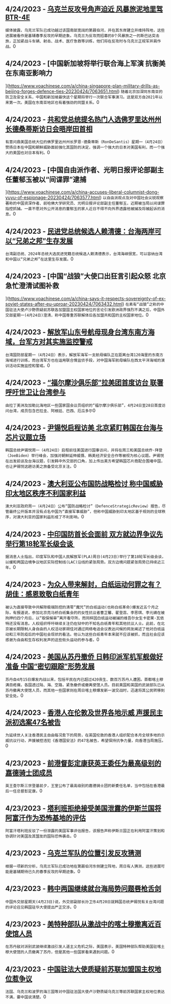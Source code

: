 
  ## 4/24/2023 - [乌克兰反攻号角声迫近  风暴旅泥地里驾BTR-4E](https://www.voachinese.com/a/ukrainian-brigade-trains-for-counteroffensive-20230425/7064213.html)
 ```媒体披露，乌克兰军队已成功越过该国南部宽阔的第聂伯河，并在其东岸建立并维持阵地，这些进展被看作是基辅春季反攻的早期迹象。乌克兰为反攻而招募的8个风暴旅之一的斯巴达突击旅，正加紧战斗车辆、射击、战术、医疗急救等训练，他们将在反攻时与乌克兰正规军并肩作战。```0
  ## 4/24/2023 - [中国新加坡将举行联合海上军演 抗衡美在东南亚影响力

 ](https://www.voachinese.com/a/china-singapore-plan-military-drills-as-beijing-forges-defence-ties-20230424/7063651.html)
 ```随着北京加深同东南亚的防卫及安全关系，中国和新加坡最快这个星期将举行一次联合军事演习。这是双方自2021年以来第一次。美国在东南亚地区也有着强劲的同盟关系。```0
  ## 4/24/2023 - [共和党总统提名热门人选佛罗里达州州长德桑蒂斯访日会晤岸田首相 ](https://www.voachinese.com/a/florida-gov-in-japan-ahead-of-expected-us-presidential-bid-20230424/7063633.html)
 ```有意问鼎美国总统大位的佛罗里达州州长罗恩·德桑蒂斯（RonDeSantis）星期一（4月24日）赞扬日本在中国和朝鲜威胁面前强化其国防的决定，强调一个强大的日本对美国有利，而一个强大的美国也对日本有利。```0
  ## 4/24/2023 - [中国自由派作者、光明日报评论部副主任董郁玉被以“间谍罪”逮捕

](https://www.voachinese.com/a/china-accuses-liberal-columnist-dong-yuyu-of-espionage-20230424/7063577.html)
 ```以自由派观点及对中国社会尖锐观察著称的中国资深作者、前哈佛大学研究员、光明日报评论部副主任董郁玉，近期被当局以间谍罪指控抓捕。一直不愿对外公开消息的董郁玉的家人近日不得不向外界透露他被捕及将被起诉的消息。```0
  ## 4/24/2023 - [民进党总统候选人赖清德：台海两岸可以“兄弟之邦”生存发展](https://www.voachinese.com/a/dpp-presidential-candidate-says-taiwan-china-can-exist-as-brothers-20230424/7063561.html)
 ```台湾副总统、2024年总统大选民进党籍总统候选人赖清德表示，台湾海峡很宽，可以容纳台湾和中国以“兄弟之邦”在这里生存发展。```0
  ## 4/24/2023 - [中国“战狼”大使口出狂言引起众怒 北京急忙澄清试图补救

 ](https://www.voachinese.com/a/china-says-it-respects-sovereignty-of-ex-soviet-states-after-eu-uproar-20230424/7063432.html)
 ```在素有“战狼”之称的中国驻法大使卢沙野质疑前苏联各加盟国主权国家地位的言论引发欧洲政界强烈不满之后，中国外交部星期一(4月24日)澄清，称中国尊重苏联解体后各加盟共和国的主权国家地位。```0
  ## 4/24/2023 - [解放军山东号航母现身台湾东南方海域，台军方对其实施监控警戒](https://www.voachinese.com/a/taiwan-says-tracking-chinese-carrier-off-its-southeast-coast-20230424/7063439.html)
 ```台湾国防部星期一（4月24日）表示，解放军海军一支航母编队正在距离台湾120海里的东南方海域进行训练，而台湾军方也在运用联合情监侦手段，对中国海军航母编队在西太平洋海域的演训活动实施监控和警戒。```0
  ## 4/24/2023 - [“福尔摩沙俱乐部”拉美团首度访台 联署呼吁世卫让台湾参与](https://www.voachinese.com/a/formosa-club-visits-taiwan-20230424/7063413.html)
 ```由拉丁美洲及加勒比海地区一些国家国会议员组织的“福尔摩沙俱乐部”，4月24日至28日首度访问台湾，成员包含巴拉圭、阿根廷、巴西、厄瓜多尔```0
  ## 4/24/2023 - [尹锡悦启程访美 北京紧盯韩国在台海与芯片议题立场](https://www.voachinese.com/a/south-korea-president-yoon-begins-us-trip-20230424/7063397.html)
 ```韩国总统尹锡悦周一（4月24日）启程前往美国进行国事访问，并将在周三和美国总统乔·拜登（JoeBiden）举行峰会，加强对朝鲜延伸威慑、韩美经济安全合作等被视为核心议题。尹锡悦在出发前谈及台海议题，引发韩中外交部的口角，加上传出美方希望韩国芯片商配合围堵中国，也让尹锡悦这趟访美之旅备受北京关注。```0
  ## 4/24/2023 - [澳大利亚公布国防战略检讨 称中国威胁印太地区秩序不利国家利益](https://www.voachinese.com/a/australia-release-defense-review-in-the-face-of-china-threat-20230424/7063382.html)
 ```澳大利亚政府周一（4月24日）公布“国防战略检讨”（DefenceStrategicReview）报告，尽管最终公开版本并没有点名中国为“直接军事威胁”，但称中国威胁到印太地区基于规则的全球秩序，对澳大利亚的国家利益形成了不利影响。```0
  ## 4/24/2023 - [中印国防首长会面前 双方就边界争议先举行第18轮军长级会谈 ](https://www.voachinese.com/a/china-india-border-talk-20230424/7063369.html)
 ```据消息人士指出，印度军队和中国人民解放军(PLA)周日(4月23日)举行了第18轮军长级会谈，以缓和两国边境争议地区实际控制线(LAC)沿线的紧张局势。双方边境问题紧张局势已持续近三年。```0
  ## 4/24/2023 - [为众人带来解封，白纸运动何罪之有？胡佳：感恩致敬白纸青年](https://www.voachinese.com/a/hu-jia-on-blank-paper-protests-and-absurd-zero-covid-policy-20230424/7063329.html)
 ```被认为直接导致中共解除极端防控的清零“魔咒”的白纸运动(也称白纸革命)爆发近五个月之际，有报道说，参加北京亮马桥白纸集会的的女性抗议者曹芷馨、翟登蕊、李思琪、李元婧在被拘押约四个月后，以“取保候审”离开看守所，而同样因白纸运动被捕的维吾尔女生卡密莱·瓦依特还没有消息。人权组织呼吁继续关注仍在狱中的不知名白纸青年和其他抗议人士。此前，在北京被长期限制人身自由的人权活动家胡佳对通过网络电话会议表达问候的网友阐述了他对白纸运动和三年防疫后的中国社会现状的看法。他认为这些白纸青年本来就不应该被抓，而且社会应该感谢为自由和生存权利发声的这些街头运动的参与者。```0
  ## 4/24/2023 - [美国从苏丹撤侨 日韩印派军机军舰做好准备 中国“密切跟踪”形势发展](https://www.voachinese.com/a/sudan-evacuations-20230424/7063312.html)
 ```苏丹自4月15日爆发内战以来，包括平民在内已超过420丧生、数百万苏丹人遭困。首都喀土穆满目疮痍，各国透过陆、海、空路，紧急撤侨或撤离使馆人员。目前美国和英国的武装部队已从苏丹撤离大使馆人员，而其他一些国家则在周日喀土穆爆发新一波交战时，迅速将其公民转移到安全处。```0
  ## 4/24/2023 - [香港人在伦敦及世界各地示威 声援民主派初选案47名被告](https://www.voachinese.com/a/hongkongers-launch-protest-in-london-and-cities-globally-to-support-democrats-on-trial-under-national-security-law/7063236.html)
 ```为延续世人关注香港民主自由每况愈下的局势，在英国伦敦的香港人组织配合本月全球多地的示威抗议行动，声援被控违犯《香港国安法》的47名被告，希望保持抗争力量，向香港当局施压。```0
  ## 4/23/2023 - [前港督彭定康获英王委任为最高级别的嘉德骑士团成员](https://www.voachinese.com/a/king-appoints-lord-patten-and-baroness-ashton-to-order-of-the-garter-england-s-highest-honor/7062874.html)
 ```英王查尔斯三世登基前夕，王室公布了最高级别的嘉德骑士团的新委任名单，当中包括在香港最后一任总督彭定康。```0
  ## 4/23/2023 - [塔利班拒绝接受美国泄露的伊斯兰国将阿富汗作为恐怖基地的评估](https://www.voachinese.com/a/taliban-reject-leaked-us-assessment-that-is-using-afghanistan-as-terror-base-/7062866.html)
 ```阿富汗塔利班反驳了一份泄露的美国军事评估报告，该报告声称伊斯兰国正在利用阿富汗策划和协调针对美国及其盟友的国际恐怖袭击。```0
  ## 4/23/2023 - [乌克兰军队的位置引发反攻猜测 ](https://www.voachinese.com/a/ukrainian-troop-positions-spark-counteroffensive-speculation/7062852.html)
 ```根据一项新的分析，乌克兰军队已成功地在第聂伯河东侧建立阵地，周日有人猜测，这些进展可能是基辅期待已久的春季反攻的早期迹象。```0
  ## 4/23/2023 - [韩中两国继续就台海局势问题唇枪舌剑](https://www.voachinese.com/a/china-lodges-complaint-over-s-korean-president-s-taiwan-comments-20230423/7062714.html)
 ```中国外交部星期天(4月23日)说，外交部副部长孙卫东4月20日就韩国总统尹锡悦有关台湾问题的评论召见韩国驻华大使提出严正交涉。```0
  ## 4/23/2023 - [美特种部队从激战中的喀土穆撤离近百使馆人员](https://www.voachinese.com/a/foreign-states-seek-sudan-evacuations-20230423/7062665.html)
 ```在苏丹敌对派别武装继续激战引发人道主义危机之际，美国表示，美国特种部队帮助美国驻喀土穆大使馆的人员撤离了苏丹，但是其他一些国家看来遇到问题。```0
  ## 4/23/2023 - [中国驻法大使质疑前苏联加盟国主权地位惹争议](https://www.voachinese.com/a/france-baltic-states-dismayed-after-china-envoy-questions-ukraine-sovereign-20230423/7062612.html)
 ```法国、乌克兰和波罗的海三国等对中国驻法国大使卢沙野质疑乌克兰等前苏联国家主权地位表达不满，要中国说清楚。```0
